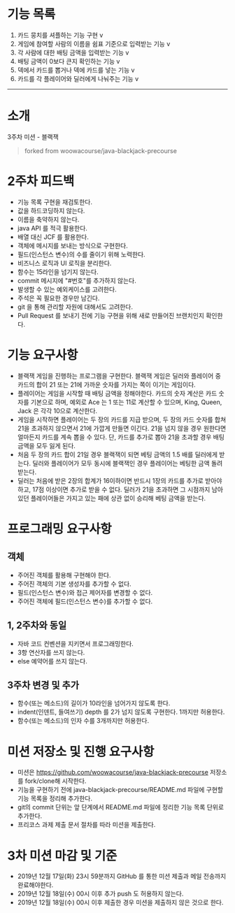 # 기능 목록
1. 카드 뭉치를 셔플하는 기능 구현 v
2. 게임에 참여할 사람의 이름을 쉼표 기준으로 입력받는 기능 v
3. 각 사람에 대한 배팅 금액을 입력받는 기능 v
4. 배팅 금액이 0보다 큰지 확인하는 기능 v
5. 덱에서 카드를 뽑거나 덱에 카드를 넣는 기능 v
6. 카드를 각 플레이어와 딜러에게 나눠주는 기능 v

------
# 소개
3주차 미션 - 블랙잭
> forked from woowacourse/java-blackjack-precourse

# 2주차 피드백
 - 기능 목록 구현을 재검토한다.
 - 값을 하드코딩하지 않는다.
 - 이름을 축약하지 않는다.
 - java API 를 적극 활용한다.
 - 배열 대신 JCF 를 활용한다.
 - 객체에 메시지를 보내는 방식으로 구현한다.
 - 필드(인스턴스 변수)의 수를 줄이기 위해 노력한다.
 - 비즈니스 로직과 UI 로직을 분리한다.
 - 함수는 15라인을 넘기지 않는다.
 - commit 메시지에 "#번호"를 추가하지 않는다.
 - 발생할 수 있는 예외케이스를 고려한다.
 - 주석은 꼭 필요한 경우만 남긴다.
 - git 을 통해 관리할 자원에 대해서도 고려한다.
 - Pull Request 를 보내기 전에 기능 구현을 위해 새로 만들어진 브랜치인지 확인한다.

# 기능 요구사항
 - 블랙잭 게임을 진행하는 프로그램을 구현한다. 블랙잭 게임은 딜러와 플레이어 중 카드의 합이 21 또는 21에 가까운 숫자를 가지는 쪽이 이기는 게임이다.
 - 플레이어는 게임을 시작할 때 배팅 금액을 정해야한다. 카드의 숫자 계산은 카드 숫자를 기본으로 하며, 예외로 Ace 는 1 또는 11로 계산할 수 있으며, King, Queen, Jack 은 각각 10으로 계산한다.
 - 게임을 시작하면 플레이어는 두 장의 카드를 지급 받으며, 두 장의 카드 숫자를 합쳐 21을 초과하지 않으면서 21에 가깝게 만들면 이긴다. 21을 넘지 않을 경우 원한다면 얼마든지 카드를 계속 뽑을 수 있다. 단, 카드를 추가로 뽑아 21을 초과할 경우 배팅 금액을 모두 잃게 된다.
 - 처음 두 장의 카드 합이 21일 경우 블랙잭이 되면 베팅 금액의 1.5 배를 딜러에게 받는다. 딜러와 플레이어가 모두 동시에 블랙잭인 경우 플레이어는 베팅한 금액 돌려받는다.
 - 딜러는 처음에 받은 2장의 합계가 16이하이면 반드시 1장의 카드를 추가로 받아야 하고, 17점 이상이면 추가로 받을 수 없다. 딜러가 21을 초과하면 그 시점까지 남아 있던 플레이어들은 가지고 있는 패에 상관 없이 승리해 베팅 금액을 받는다. 

# 프로그래밍 요구사항
## 객체
 - 주어진 객체를 활용해 구현해야 한다.
 - 주어진 객체의 기본 생성자를 추가할 수 없다.
 - 필드(인스턴스 변수)와 접근 제어자를 변경할 수 없다.
 - 주어진 객체에 필드(인스턴스 변수)를 추가할 수 없다.

## 1, 2주차와 동일
 - 자바 코드 컨벤션을 지키면서 프로그래밍한다.
 - 3항 연산자를 쓰지 않는다.
 - else 예약어를 쓰지 않는다. 
 
## 3주차 변경 및 추가
 - 함수(또는 메소드)의 길이가 10라인을 넘어가지 않도록 한다.
 - indent(인덴트, 들여쓰기) depth 를 2가 넘지 않도록 구현한다. 1까지만 허용한다.
 - 함수(또는 메소드)의 인자 수를 3개까지만 허용한다.

# 미션 저장소 및 진행 요구사항
 - 미션은 https://github.com/woowacourse/java-blackjack-precourse 저장소를 fork/clone해 시작한다.
 - 기능을 구현하기 전에 java-blackjack-precourse/README.md 파일에 구현할 기능 목록을 정리해 추가한다.
 - git의 commit 단위는 앞 단계에서 README.md 파일에 정리한 기능 목록 단위로 추가한다.
 - 프리코스 과제 제출 문서 절차를 따라 미션을 제출한다.

# 3차 미션 마감 및 기준
 - 2019년 12월 17일(화) 23시 59분까지 GitHub 를 통한 미션 제출과 메일 전송까지 완료해야한다.
 - 2019년 12월 18일(수) 00시 이후 추가 push 도 허용하지 않는다.
 - 2019년 12월 18일(수) 00시 이후 제출한 경우 미션을 제출하지 않은 것으로 한다.
